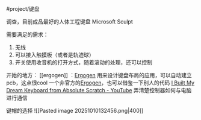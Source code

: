 #project/键盘

调查，目前成品最好的人体工程键盘
Microsoft Sculpt





需要满足的需求：
1. 无线
2. 可以接入触摸板（或者是轨迹球）
3. 开关使用收音机的打开方式，随着滚动的处理，还可以控制


开始的地方：
[[ergogen]] ：[Ergogen](https://ergogen.xyz/) 用来设计键盘布局的应用，可以自动建立pcb，这点很cool
一个非官方的[Ergogen](https://ergogen.ceoloide.com/)，也可以借鉴一下别人的代码
[I Built My Dream Keyboard from Absolute Scratch - YouTube](https://www.youtube.com/watch?v=7UXsD7nSfDY) 弄清楚控制器如何与电脑进行通信


键帽的选择
![[Pasted image 20251010132456.png|400]]






